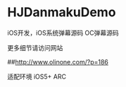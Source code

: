 # HJDanmakuDemo

iOS开发，iOS系统弹幕源码 OC弹幕源码

更多细节请访问网站

##http://www.olinone.com/?p=186

适配环境 iOS5+  ARC
